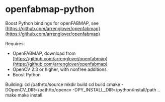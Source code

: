 # openfabmap-python
Boost Python bindings for openFABMAP, see [https://github.com/arrenglover/openfabmap](https://github.com/arrenglover/openfabmap)

Requires:
- OpenFABMAP, download from [https://github.com/arrenglover/openfabmap](https://github.com/arrenglover/openfabmap)
- OpenCV 2.3 or higher, with nonfree additions
- Boost Python

Building:
  cd /path/to/source
  mkdir build
  cd build
  cmake -DOpenCV_DIR=/path/to/opencv -DPY_INSTALL_DIR=/python/install/path ..
  make
  make install

